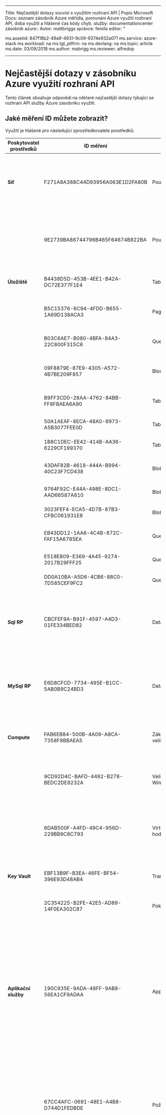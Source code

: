  ---
Title: Nejčastější dotazy souvisí s využitím rozhraní API | Popis Microsoft Docs: seznam zásobník Azure měřidla, porovnání Azure využití rozhraní API, doba využití a hlášené čas kódy chyb.
služby: documentationcenter zásobník azure:: Autor: mattbriggs správce: femila editor: "

ms.assetid: 847f18b2-49a9-4931-9c09-9374e932a071 ms.service: azure-stack ms.workload: na ms.tgt_pltfrm: na ms.devlang: na ms.topic: article ms.date: 03/09/2018 ms.author: mabrigg ms.reviewer: alfredop

---
# <a name="frequently-asked-questions-in-azure-stack-usage-api"></a>Nejčastější dotazy v zásobníku Azure využití rozhraní API
Tento článek obsahuje odpovědi na některé nejčastější dotazy týkající se rozhraní API služby Azure zásobníku využití.

## <a name="what-meter-ids-can-i-see"></a>Jaké měření ID můžete zobrazit?
Využití je hlášené pro následující zprostředkovatele prostředků:

| **Poskytovatel prostředků** | **ID měření** | **Název měřidla** | **jednotka** | **Další informace** |
| --- | --- | --- | --- | --- |
| **Síť** |F271A8A388C44D93956A063E1D2FA80B |Použití statických IP adres |IP adresy| Počet IP adres používá. Při volání využití rozhraní API s dnech, měřidlo vrátí IP adresu násobí hodnotou počet hodin. |
| |9E2739BA86744796B465F64674B822BA |Použití dynamických IP adres |IP adresy| Počet IP adres používá. Při volání využití rozhraní API s dnech, měřidlo vrátí IP adresu násobí hodnotou počet hodin. |
| **Úložiště** |B4438D5D-453B-4EE1-B42A-DC72E377F1E4 |TableCapacity |GB\*hodin |Celková kapacita spotřebovávají tabulky. |
| |B5C15376-6C94-4FDD-B655-1A69D138ACA3 |PageBlobCapacity |GB\*hodin |Celková kapacita spotřebovávají objekty BLOB stránky. |
| |B03C6AE7-B080-4BFA-84A3-22C800F315C6 |QueueCapacity |GB\*hodin |Celková kapacita spotřebovávají fronty. |
| |09F8879E-87E9-4305-A572-4B7BE209F857 |BlockBlobCapacity |GB\*hodin |Celková kapacita spotřebovávají objekty BLOB bloku. |
| |B9FF3CD0-28AA-4762-84BB-FF8FBAEA6A90 |TableTransactions |Počet požadavku v 10 000's |Tabulka žádosti o služby (v 10,000s). |
| |50A1AEAF-8ECA-48A0-8973-A5B3077FEE0D |TableDataTransIn |Příchozí přenos dat v GB |Tabulka příchozí data služby v GB. |
| |1B8C1DEC-EE42-414B-AA36-6229CF199370 |TableDataTransOut |Odchozí v GB |Odchozí data služby Table v GB |
| |43DAF82B-4618-444A-B994-40C23F7CD438 |BlobTransactions |Počet požadavků za 10 000's |Objekt BLOB žádosti o služby (v 10,000s). |
| |9764F92C-E44A-498E-8DC1-AAD66587A810 |BlobDataTransIn |Příchozí přenos dat v GB |Příchozí data služby objektů BLOB v GB. |
| |3023FEF4-ECA5-4D7B-87B3-CFBC061931E8 |BlobDataTransOut |Odchozí v GB |Odchozí data služby objektů BLOB v GB. |
| |EB43DD12-1AA6-4C4B-872C-FAF15A6785EA |QueueTransactions |Počet požadavků za 10 000's |Fronty žádostí o služby (v 10,000s). |
| |E518E809-E369-4A45-9274-2017B29FFF25 |QueueDataTransIn |Příchozí přenos dat v GB |Příchozí data služby fronty v GB. |
| |DD0A10BA-A5D6-4CB6-88C0-7D585CEF9FC2 |QueueDataTransOut |Odchozí v GB |Odchozí data fronty služby v GB |
| **Sql RP**            | CBCFEF9A-B91F-4597-A4D3-01FE334BED82 | DatabaseSizeHourSqlMeter   | MB\*hodin   | Celkové kapacity databáze při vytváření. Při volání využití rozhraní API s dnech, měřidlo vrátí MB násobí hodnotou počet hodin. |
| **MySql RP**          | E6D8CFCD-7734-495E-B1CC-5AB0B9C24BD3 | DatabaseSizeHourMySqlMeter | MB\*hodin    | Celkové kapacity databáze při vytváření. Při volání využití rozhraní API s dnech, měřidlo vrátí MB násobí hodnotou počet hodin. |
| **Compute** |FAB6EB84-500B-4A09-A8CA-7358F8BBAEA5 |Základní virtuální počítač velikost hodiny |Virtuální základní hodiny | Počet jader virtuální násobí hodnotou hodiny, které virtuální počítač spustil. |
| |9CD92D4C-BAFD-4492-B278-BEDC2DE8232A |Velikost virtuálního počítače s Windows – hodiny |Virtuální základní hodiny | Počet jader virtuální násobí hodnotou hodin, po které byl virtuální počítač spuštěn. |
| |6DAB500F-A4FD-49C4-956D-229BB9C8C793 |Virtuální počítač velikost hodiny |Virtuální počítač hodiny |Zaznamená základní a systému Windows virtuálního počítače. Nepřizpůsobí pro počet jader. |
| **Key Vault** |EBF13B9F-B3EA-46FE-BF54-396E93D48AB4 |Transakce Key Vault | Počet požadavku v 10 000's| Počet přijatých Key Vault datové roviny požadavky REST API. |
| |2C354225-B2FE-42E5-AD89-14F0EA302C87 |Pokročilé klíče transakce | 10 tisíc transakcí|     RSA 3K nebo 4 kB, ECC klíče transakce. (preview). |
| **Aplikační služby** | 190C935E-9ADA-48FF-9AB8-56EA1CF9ADAA | App Service | Virtuální základní hodiny | Počet virtuálních jader používá ke spouštění služby app service. Poznámka: Společnost Microsoft používá toto měření k účtují v zásobníku Azure App Service. Poskytovatele cloudových služeb můžete použít jiné aplikace služby měřidla (dole) k výpočtu využití pro své klienty. |
|  | 67CC4AFC-0691-48E1-A4B8-D744D1FEDBDE | Požadavky funkce | 10 požadavků | Celkový počet požadovaný spuštěních (podle 10 spuštěních). Spuštění, se počítají pokaždé, když funkce běží v reakci na událost, nebo se aktivuje vazbu. |
|  | D1D04836-075C-4F27-BF65-0A1130EC60ED | Funkce – výpočetní | GB-s | Spotřeba prostředků se měří v sekundách gigabajt (GB/s). **Zjištěnými spotřeby prostředků** se počítá vynásobením čas v milisekundách, jak dlouho trvá ke spuštění funkce paměti Průměrná velikost v GB. Množství paměti používané funkce se měří zaokrouhlení až nejbližší 128 MB, a to až do velikosti 1 536 MB, maximální velikost paměti s časem provedení vypočítána zaokrouhlení až nejbližší 1 ms. Minimální doba provádění a paměť pro spuštění jedné funkce je 100 ms a 128 mb. |
|  | 957E9F36-2C14-45A1-B6A1-1723EF71A01D | Hodiny sdílené aplikační služby | 1 hodina | Za hodinu využití horizontálního oddílu plán služby App Service. Na aplikace na základě měření podle objemu plány. |
|  | 539CDEC7-B4F5-49F6-AAC4-1F15CFF0EDA9 | Hodiny aplikační služby volné | 1 hodina | Za hodinu využití volného plán služby App Service. Na aplikace na základě měření podle objemu plány. |
|  | 88039D51-A206-3A89-E9DE-C5117E2D10A6 | Hodiny krátkodobého používání aplikační služby standardní | 1 hodina | Počítá na základě velikosti a počtu instancí. |
|  | 83A2A13E-4788-78DD-5D55-2831B68ED825 | Hodiny střednědobého používání aplikační služby Standard | 1 hodina | Počítá na základě velikosti a počtu instancí. |
|  | 1083B9DB-E9BB-24BE-A5E9-D6FDD0DDEFE6 | Hodiny velké standardní aplikační služby | 1 hodina | Počítá na základě velikosti a počtu instancí. |
|  | *Vlastní pracovní vrstev* | Vlastní pracovní vrstev | Hodiny | Deterministické měření ID je vytvořeno na základě SKU a vlastní pracovní název vrstvy. Toto měření ID je jedinečný pro každou vrstvu vlastní pracovního procesu. |
|  | 264ACB47-AD38-47F8-ADD3-47F01DC4F473 | SNI SSL | Za vazbu SNI SSL | Služby App Service podporuje dva typy připojení SSL: připojení SSL indikace názvu serveru (SNI) a připojení SSL IP adres. Připojení SSL typu SNI funguje v moderních prohlížečích, připojení SSL na základě IP adresy lze pak použít ve všech. |
|  | 60B42D72-DC1C-472C-9895-6C516277EDB4 | IP SSL | Za IP na základě vazbu SSL | Služby App Service podporuje dva typy připojení SSL: připojení SSL indikace názvu serveru (SNI) a připojení SSL IP adres. Připojení SSL typu SNI funguje v moderních prohlížečích, připojení SSL na základě IP adresy lze pak použít ve všech. |
|  | 73215A6C-FA54-4284-B9C1-7E8EC871CC5B | Webový proces |  | Vypočítat za aktivní lokality za hodinu. |
|  | 5887D39B-0253-4E12-83C7-03E1A93DFFD9 | Externí odchozí šířky pásma | GB | Celkový počet bajtů příchozí žádosti o odpovědi + celkový počet odchozích požadavku, že bajtů + celkový FTP příchozí žádosti o odpovědi bajtů + celkový příchozí webové nasadit bajty odpovědi. |

## <a name="how-do-the-azure-stack-usage-apis-compare-to-the-azure-usage-apihttpsmsdnmicrosoftcomlibraryazure1ea5b323-54bb-423d-916f-190de96c6a3c-currently-in-public-preview"></a>Jak Azure zásobníku využití rozhraní API porovnání [rozhraní API pro Azure využití](https://msdn.microsoft.com/library/azure/1ea5b323-54bb-423d-916f-190de96c6a3c) (momentálně ve verzi public preview)?
* Rozhraní API klienta využití je konzistentní s Azure API, s jednou výjimkou: *showDetails* příznak aktuálně není podporována v zásobníku Azure.
* Rozhraní API poskytovatele využití se vztahuje pouze na Azure zásobníku.
* V současné době [RateCard API](https://msdn.microsoft.com/en-us/library/azure/mt219004.aspx) který je k dispozici v Azure, která není k dispozici v zásobníku Azure.

## <a name="what-is-the-difference-between-usage-time-and-reported-time"></a>Jaký je rozdíl mezi časem využití a vykazovaného časového?
Sestavy využití dat mají dva hlavní časové hodnoty:

* **Hlášený čas**. Čas, kdy k události využití zadáno systému využití
* **Doba využití**. Pokud byl prostředek Azure zásobníku uplynulý čas

Může se zobrazit nesoulad hodnoty pro využití čas a čas hlášené pro konkrétní využití událost. Zpoždění může být stejně dlouho jako několik hodin v jakémkoli prostředí.

V současné době můžete dotazovat pouze systémem *hlášené čas*.

## <a name="what-do-these-usage-api-error-codes-mean"></a>Co znamenají tyto kódy chyb využití rozhraní API?
| **Stavový kód protokolu HTTP** | **Kód chyby** | **Popis** |
| --- | --- | --- |
| / 400 – Chybný požadavek |*NoApiVersion* |*Verze rozhraní api* chybí parametr dotazu. |
| / 400 – Chybný požadavek |*InvalidProperty* |Vlastnost nebyla nalezena nebo má neplatnou hodnotu. Zprávy v kód chyby v textu odpovědi identifikuje chybí vlastnost. |
| / 400 – Chybný požadavek |*RequestEndTimeIsInFuture* |Hodnota *ReportedEndTime* je v budoucnu. Hodnoty v budoucnu nejsou povolené pro tento argument. |
| / 400 – Chybný požadavek |*SubscriberIdIsNotDirectTenant* |Volání API poskytovatele použila ID odběru, který není platný volajícího klienta. |
| / 400 – Chybný požadavek |*SubscriptionIdMissingInRequest* |Chybí ID předplatného volajícího. |
| / 400 – Chybný požadavek |*InvalidAggregationGranularity* |Bylo vyžadováno agregaci neplatný členitosti. Platné hodnoty jsou denní a po hodinách. |
| 503 |*ServiceUnavailable* |Opakovatelná chyba došlo k chybě, protože služba je zaneprázdněná nebo volání je omezené. |

## <a name="next-steps"></a>Další kroky
[Zákazník fakturace a vrácení peněz v Azure zásobníku](azure-stack-billing-and-chargeback.md)

[Využití prostředků poskytovatele rozhraní API](azure-stack-provider-resource-api.md)

[Využití prostředků rozhraní API klienta](azure-stack-tenant-resource-usage-api.md)

